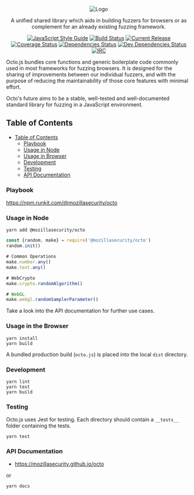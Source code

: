 <p align="center">
  <img src="https://github.com/posidron/posidron.github.io/raw/master/static/images/octo.png" alt="Logo" />
</p>

<p align="center">
A unified shared library which aids in building fuzzers for browsers or as complement for an already existing fuzzing framework.
</p>

<p align="center">
<a href="https://standardjs.com"><img src="https://img.shields.io/badge/code_style-standard-brightgreen.svg" alt="JavaScript Style Guide"></a>
<a href="https://travis-ci.org/MozillaSecurity/octo"><img src="https://api.travis-ci.org/MozillaSecurity/octo.svg?branch=master" alt="Build Status"></a>
<a href="https://img.shields.io/github/release/mozillasecurity/octo.svg"><img src="https://img.shields.io/github/release/mozillasecurity/octo.svg" alt="Current Release"></a>
<a href="https://coveralls.io/github/MozillaSecurity/octo?branch=master"><img src="https://coveralls.io/repos/github/MozillaSecurity/octo/badge.svg?branch=master" alt="Coverage Status"></a> <a href="https://david-dm.org/mozillasecurity/octo"><img src="https://img.shields.io/david/mozillasecurity/electron-genesis.svg?style=flat-square" alt="Dependencies Status"></a> <a href="https://david-dm.org/mozillasecurity/octo.svg?style=flat-square?type=dev"><img src="https://img.shields.io/david/dev/mozillasecurity/octo.svg?style=flat-square.svg?style=flat-square" alt="Dev Dependencies Status"></a> <a href="https://www.irccloud.com/invite?channel=%23fuzzing&amp;hostname=irc.mozilla.org&amp;port=6697&amp;ssl=1"><img src="https://img.shields.io/badge/IRC-%23fuzzing-1e72ff.svg?style=flat" alt="IRC"></a>
</p>

Octo.js bundles core functions and generic boilerplate code commonly used in most frameworks for fuzzing browsers. It is designed for the sharing of improvements between our individual fuzzers, and with the purpose of reducing the maintainability of those core features with minimal effort.

Octo's future aims to be a stable, well-tested and well-documented standard library for fuzzing in a JavaScript environment.

## Table of Contents

- [Table of Contents](#table-of-contents)
  - [Playbook](#playbook)
  - [Usage in Node](#usage-in-node)
  - [Usage in Browser](#usage-in-browser)
  - [Development](#development)
  - [Testing](#testing)
  - [API Documentation](#api-documentation)

### Playbook

https://npm.runkit.com/@mozillasecurity/octo

### Usage in Node

```
yarn add @mozillasecurity/octo
```

```js
const {random, make} = require('@mozillasecurity/octo')
random.init()

# Common Operations
make.number.any()
make.text.any()

# WebCrypto
make.crypto.randomAlgorithm()

# WebGL
make.webgl.randomSamplerParameter()
```

Take a look into the API documentation for further use cases.

### Usage in the Browser

```
yarn install
yarn build
```

A bundled production build (`octo.js`) is placed into the local `dist` directory.

### Development

```
yarn lint
yarn test
yarn build
```

### Testing

Octo.js uses Jest for testing. Each directory should contain a `__tests__` folder containing the tests.

```
yarn test
```

### API Documentation

- https://mozillasecurity.github.io/octo

or

```
yarn docs
```
